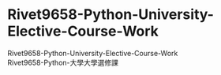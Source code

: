 # Rivet9658-Python-University-Elective-Course-Work
 Rivet9658-Python-University-Elective-Course-Work  
 Rivet9658-Python-大學大學選修課
